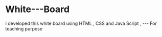 # White---Board
I developed this white board using HTML , CSS and Java Script , --- For teaching purpose 
